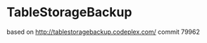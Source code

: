 TableStorageBackup
==================

based on http://tablestoragebackup.codeplex.com/ commit 79962
